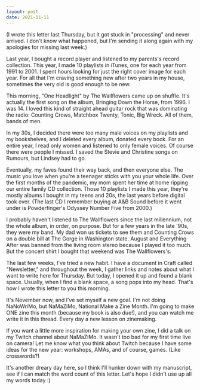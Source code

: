 ```yaml
---
layout: post
date: 2021-11-11
---
```


(I wrote this letter last Thursday, but it got stuck in "processing" and never arrived. I don't know what happened, but I'm sending it along again with my apologies for missing last week.)

Last year, I bought a record player and listened to my parents's record collection. This year, I made 10 playlists in iTunes, one for each year from 1991 to 2001. I spent hours looking for just the right cover image for each year. For all that I'm craving something new after two years in my house, sometimes the very old is good enough to be new.

This morning, "One Headlight" by The Wallflowers came up on shuffle. It's actually the first song on the album, Bringing Down the Horse, from 1996. I was 14. I loved this kind of straight ahead guitar rock that was dominating the radio: Counting Crows, Matchbox Twenty, Tonic, Big Wreck. All of them, bands of men.

In my 30s, I decided there were too many male voices on my playlists and my bookshelves, and I deleted every album, donated every book. For an entire year, I read only women and listened to only female voices. Of course there were people I missed. I saved the Stevie and Christine songs on Rumours, but Lindsey had to go.

Eventually, my faves found their way back, and then everyone else. The music you love when you're a teenager sticks with you your whole life. Over the first months of the pandemic, my mom spent her time at home ripping our entire family CD collection. Those 10 playlists I made this year, they're mostly albums I bought in my teens and 20s, the last years before digital took over. (The last CD I remember buying at A&B Sound before it went under is Powderfinger's Odyssey Number Five from 2000.)

I probably haven't listened to The Wallflowers since the last millennium, not the whole album, in order, on purpose. But for a few years in the late '90s, they were my band. My dad won us tickets to see them and Counting Crows on a double bill at The Gorge in Washington state. August and Everything After was banned from the living room stereo because I played it too much. But the concert shirt I bought that weekend was The Wallflowers's.

The last few weeks, I've tried a new habit. I have a document in Craft called "Newsletter," and throughout the week, I gather links and notes about what I want to write here for Thursday. But today, I opened it up and found a blank space. Usually, when I find a blank space, a song pops into my head. That's how I wrote this letter to you this morning.

It's November now, and I've set myself a new goal. I'm not doing NaNoWriMo, but NaMaZiMo, National Make a Zine Month. I'm going to make ONE zine this month (because my book is also due!), and you can watch me write it in this thread. Every day a new lesson on zinemaking.

If you want a little more inspiration for making your own zine, I did a talk on my Twitch channel about NaMaZiMo. It wasn't too bad for my first time live on camera! Let me know what you think about Twitch because I have some ideas for the new year: workshops, AMAs, and of course, games. (Like crosswords?)

It's another dreary day here, so I think I'll hunker down with my manuscript, see if I can match the word count of this letter. Let's hope I didn't use up all my words today :)
